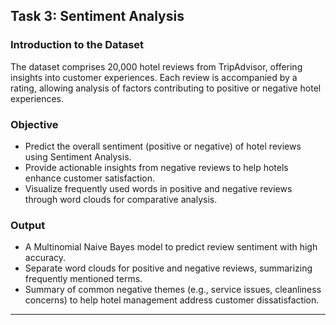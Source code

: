 ## Task 3: Sentiment Analysis

### Introduction to the Dataset
The dataset comprises 20,000 hotel reviews from TripAdvisor, offering insights into customer experiences. Each review is accompanied by a rating, allowing analysis of factors contributing to positive or negative hotel experiences.

### Objective
- Predict the overall sentiment (positive or negative) of hotel reviews using Sentiment Analysis.
- Provide actionable insights from negative reviews to help hotels enhance customer satisfaction.
- Visualize frequently used words in positive and negative reviews through word clouds for comparative analysis.

### Output
- A Multinomial Naive Bayes model to predict review sentiment with high accuracy.
- Separate word clouds for positive and negative reviews, summarizing frequently mentioned terms.
- Summary of common negative themes (e.g., service issues, cleanliness concerns) to help hotel management address customer dissatisfaction.

---
